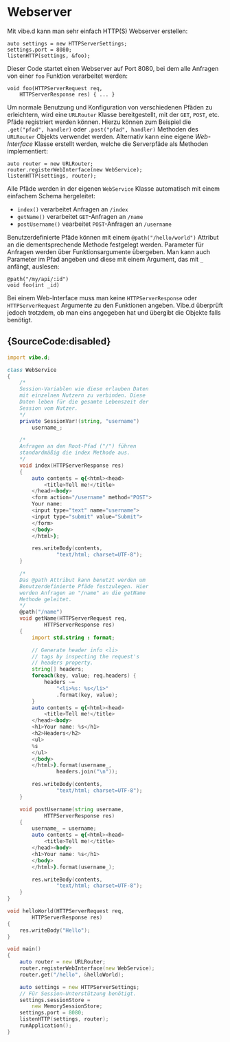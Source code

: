 # Webserver

Mit vibe.d kann man sehr einfach HTTP(S) Webserver
erstellen:

    auto settings = new HTTPServerSettings;
    settings.port = 8080;
    listenHTTP(settings, &foo);

Dieser Code startet einen Webserver auf Port 8080,
bei dem alle Anfragen von einer `foo` Funktion
verarbeitet werden:

    void foo(HTTPServerRequest req,
        HTTPServerResponse res) { ... }

Um normale Benutzung und Konfiguration von verschiedenen
Pfäden zu erleichtern, wird eine `URLRouter` Klasse
bereitgestellt, mit der `GET`, `POST`, etc. Pfäde
registriert werden können. Hierzu können zum Beispiel
die `.get("pfad", handler)` oder `.post("pfad", handler)`
Methoden des `URLRouter` Objekts verwendet werden.
Alternativ kann eine eigene *Web-Interface* Klasse
erstellt werden, welche die Serverpfäde als Methoden
implementiert:

    auto router = new URLRouter;
    router.registerWebInterface(new WebService);
    listenHTTP(settings, router);

Alle Pfäde werden in der eigenen `WebService` Klasse
automatisch mit einem einfachem Schema hergeleitet:
* `index()` verarbeitet Anfragen an `/index`
* `getName()` verarbeitet `GET`-Anfragen an `/name`
* `postUsername()` vearbeitet `POST`-Anfragen
  an `/username`

Benutzerdefinierte Pfäde können mit einem
`@path("/hello/world")` Attribut an die
dementsprechende Methode festgelegt werden.
Parameter für Anfragen werden über Funktionsargumente
übergeben. Man kann auch Parameter im Pfad angeben und
diese mit einem Argument, das mit `_` anfängt, auslesen:

    @path("/my/api/:id")
    void foo(int _id)

Bei einem Web-Interface muss man keine `HTTPServerResponse` oder
`HTTPServerRequest` Argumente zu den Funktionen angeben. Vibe.d
überprüft jedoch trotzdem, ob man eins angegeben hat und
übergibt die Objekte falls benötigt.

## {SourceCode:disabled}

```d
import vibe.d;

class WebService
{
    /*
    Session-Variablen wie diese erlauben Daten
    mit einzelnen Nutzern zu verbinden. Diese
    Daten leben für die gesamte Lebenszeit der
    Session vom Nutzer.
    */
    private SessionVar!(string, "username")
        username_;

    /*
    Anfragen an den Root-Pfad ("/") führen
    standardmäßig die index Methode aus.
    */
    void index(HTTPServerResponse res)
    {
        auto contents = q{<html><head>
            <title>Tell me!</title>
        </head><body>
        <form action="/username" method="POST">
        Your name:
        <input type="text" name="username">
        <input type="submit" value="Submit">
        </form>
        </body>
        </html>};

        res.writeBody(contents,
                "text/html; charset=UTF-8");
    }

    /*
    Das @path Attribut kann benutzt werden um
    Benutzerdefinierte Pfäde festzulegen. Hier
    werden Anfragen an "/name" an die getName
    Methode geleitet.
    */
    @path("/name")
    void getName(HTTPServerRequest req,
            HTTPServerResponse res)
    {
        import std.string : format;

        // Generate header info <li>
        // tags by inspecting the request's
        // headers property.
        string[] headers;
        foreach(key, value; req.headers) {
            headers ~=
                "<li>%s: %s</li>"
                .format(key, value);
        }
        auto contents = q{<html><head>
            <title>Tell me!</title>
        </head><body>
        <h1>Your name: %s</h1>
        <h2>Headers</h2>
        <ul>
        %s
        </ul>
        </body>
        </html>}.format(username_,
                headers.join("\n"));

        res.writeBody(contents,
                "text/html; charset=UTF-8");
    }

    void postUsername(string username,
            HTTPServerResponse res)
    {
        username_ = username;
        auto contents = q{<html><head>
            <title>Tell me!</title>
        </head><body>
        <h1>Your name: %s</h1>
        </body>
        </html>}.format(username_);

        res.writeBody(contents,
                "text/html; charset=UTF-8");
    }
}

void helloWorld(HTTPServerRequest req,
        HTTPServerResponse res)
{
    res.writeBody("Hello");
}

void main()
{
    auto router = new URLRouter;
    router.registerWebInterface(new WebService);
    router.get("/hello", &helloWorld);

    auto settings = new HTTPServerSettings;
    // Für Session-Unterstützung benötigt.
    settings.sessionStore =
        new MemorySessionStore;
    settings.port = 8080;
    listenHTTP(settings, router);
    runApplication();
}
```
